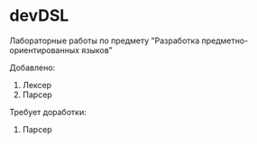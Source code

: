 # devDSL
Лабораторные работы по предмету "Разработка предметно-ориентированных языков"

Добавлено:
1. Лексер
2. Парсер

Требует доработки:
1. Парсер
